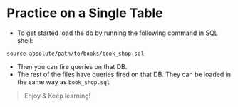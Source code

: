 # Practice on a Single Table
- To get started load the db by running the following command in SQL shell:
```
source absolute/path/to/books/book_shop.sql
```
- Then you can fire queries on that DB.
- The rest of the files have queries fired on that DB. They can be loaded in the same way as `book_shop.sql`

> Enjoy & Keep learning!
